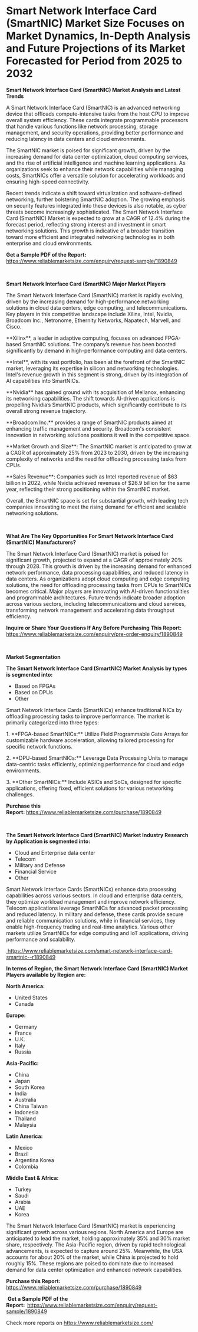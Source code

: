 <p><h1>Smart Network Interface Card (SmartNIC) Market Size Focuses on Market Dynamics, In-Depth Analysis and Future Projections of its Market Forecasted for Period from 2025 to 2032</h1></p><p><strong>Smart Network Interface Card (SmartNIC) Market Analysis and Latest Trends</strong></p>
<p><p>A Smart Network Interface Card (SmartNIC) is an advanced networking device that offloads compute-intensive tasks from the host CPU to improve overall system efficiency. These cards integrate programmable processors that handle various functions like network processing, storage management, and security operations, providing better performance and reducing latency in data centers and cloud environments.</p><p>The SmartNIC market is poised for significant growth, driven by the increasing demand for data center optimization, cloud computing services, and the rise of artificial intelligence and machine learning applications. As organizations seek to enhance their network capabilities while managing costs, SmartNICs offer a versatile solution for accelerating workloads and ensuring high-speed connectivity.</p><p>Recent trends indicate a shift toward virtualization and software-defined networking, further bolstering SmartNIC adoption. The growing emphasis on security features integrated into these devices is also notable, as cyber threats become increasingly sophisticated. The Smart Network Interface Card (SmartNIC) Market is expected to grow at a CAGR of 12.4% during the forecast period, reflecting strong interest and investment in smart networking solutions. This growth is indicative of a broader transition toward more efficient and integrated networking technologies in both enterprise and cloud environments.</p></p>
<p><strong>Get a Sample PDF of the Report:&nbsp;</strong> <a href="https://www.reliablemarketsize.com/enquiry/request-sample/1890849?utm_campaign=2393&utm_medium=2&utm_source=Github&utm_content=ia&utm_term=08042025&utm_id=smart-network-interface-card-smartnic">https://www.reliablemarketsize.com/enquiry/request-sample/1890849</a></p>
<p>&nbsp;</p>
<p><strong>Smart Network Interface Card (SmartNIC) Major Market Players</strong></p>
<p><p>The Smart Network Interface Card (SmartNIC) market is rapidly evolving, driven by the increasing demand for high-performance networking solutions in cloud data centers, edge computing, and telecommunications. Key players in this competitive landscape include Xilinx, Intel, Nvidia, Broadcom Inc., Netronome, Ethernity Networks, Napatech, Marvell, and Cisco.</p><p>**Xilinx**, a leader in adaptive computing, focuses on advanced FPGA-based SmartNIC solutions. The company’s revenue has been boosted significantly by demand in high-performance computing and data centers. </p><p>**Intel**, with its vast portfolio, has been at the forefront of the SmartNIC market, leveraging its expertise in silicon and networking technologies. Intel's revenue growth in this segment is strong, driven by its integration of AI capabilities into SmartNICs.</p><p>**Nvidia** has gained ground with its acquisition of Mellanox, enhancing its networking capabilities. The shift towards AI-driven applications is propelling Nvidia’s SmartNIC products, which significantly contribute to its overall strong revenue trajectory.</p><p>**Broadcom Inc.** provides a range of SmartNIC products aimed at enhancing traffic management and security. Broadcom's consistent innovation in networking solutions positions it well in the competitive space.</p><p>**Market Growth and Size**: The SmartNIC market is anticipated to grow at a CAGR of approximately 25% from 2023 to 2030, driven by the increasing complexity of networks and the need for offloading processing tasks from CPUs. </p><p>**Sales Revenue**: Companies such as Intel reported revenue of $63 billion in 2022, while Nvidia achieved revenues of $26.9 billion for the same year, reflecting their strong positioning within the SmartNIC market. </p><p>Overall, the SmartNIC space is set for substantial growth, with leading tech companies innovating to meet the rising demand for efficient and scalable networking solutions.</p></p>
<p>&nbsp;</p>
<p><strong>What Are The Key Opportunities For Smart Network Interface Card (SmartNIC) Manufacturers?</strong></p>
<p><p>The Smart Network Interface Card (SmartNIC) market is poised for significant growth, projected to expand at a CAGR of approximately 20% through 2028. This growth is driven by the increasing demand for enhanced network performance, data processing capabilities, and reduced latency in data centers. As organizations adopt cloud computing and edge computing solutions, the need for offloading processing tasks from CPUs to SmartNICs becomes critical. Major players are innovating with AI-driven functionalities and programmable architectures. Future trends indicate broader adoption across various sectors, including telecommunications and cloud services, transforming network management and accelerating data throughput efficiency.</p></p>
<p><strong>Inquire or Share Your Questions If Any Before Purchasing This Report:</strong> <a href="https://www.reliablemarketsize.com/enquiry/pre-order-enquiry/1890849?utm_campaign=2393&utm_medium=2&utm_source=Github&utm_content=ia&utm_term=08042025&utm_id=smart-network-interface-card-smartnic">https://www.reliablemarketsize.com/enquiry/pre-order-enquiry/1890849</a></p>
<p>&nbsp;</p>
<p><strong>Market Segmentation</strong></p>
<p><strong>The Smart Network Interface Card (SmartNIC) Market Analysis by types is segmented into:</strong></p>
<p><ul><li>Based on FPGAs</li><li>Based on DPUs</li><li>Other</li></ul></p>
<p><p>Smart Network Interface Cards (SmartNICs) enhance traditional NICs by offloading processing tasks to improve performance. The market is primarily categorized into three types: </p><p>1. **FPGA-based SmartNICs:** Utilize Field Programmable Gate Arrays for customizable hardware acceleration, allowing tailored processing for specific network functions.</p><p>2. **DPU-based SmartNICs:** Leverage Data Processing Units to manage data-centric tasks efficiently, optimizing performance for cloud and edge environments.</p><p>3. **Other SmartNICs:** Include ASICs and SoCs, designed for specific applications, offering fixed, efficient solutions for various networking challenges.</p></p>
<p><strong>Purchase this Report:&nbsp;</strong><a href="https://www.reliablemarketsize.com/purchase/1890849?utm_campaign=2393&utm_medium=2&utm_source=Github&utm_content=ia&utm_term=08042025&utm_id=smart-network-interface-card-smartnic">https://www.reliablemarketsize.com/purchase/1890849</a></p>
<p>&nbsp;</p>
<p><strong>The Smart Network Interface Card (SmartNIC) Market Industry Research by Application is segmented into:</strong></p>
<p><ul><li>Cloud and Enterprise data center</li><li>Telecom</li><li>Military and Defense</li><li>Financial Service</li><li>Other</li></ul></p>
<p><p>Smart Network Interface Cards (SmartNICs) enhance data processing capabilities across various sectors. In cloud and enterprise data centers, they optimize workload management and improve network efficiency. Telecom applications leverage SmartNICs for advanced packet processing and reduced latency. In military and defense, these cards provide secure and reliable communication solutions, while in financial services, they enable high-frequency trading and real-time analytics. Various other markets utilize SmartNICs for edge computing and IoT applications, driving performance and scalability.</p></p>
<p><a href="https://www.reliablemarketsize.com/smart-network-interface-card-smartnic--r1890849?utm_campaign=2393&utm_medium=2&utm_source=Github&utm_content=ia&utm_term=08042025&utm_id=smart-network-interface-card-smartnic">&nbsp;https://www.reliablemarketsize.com/smart-network-interface-card-smartnic--r1890849</a></p>
<p><strong>In terms of Region, the Smart Network Interface Card (SmartNIC) Market Players available by Region are:</strong></p>
<p>
    <p> <strong> North America: </strong>
        <ul>
            <li>United States</li>
            <li>Canada</li>
        </ul>
        </p> 
    <p> <strong> Europe: </strong>
        <ul>
            <li>Germany</li>
            <li>France</li>
            <li>U.K.</li>
            <li>Italy</li>
            <li>Russia</li>
        </ul>
        </p> 
    <p> <strong> Asia-Pacific: </strong>
        <ul>
            <li>China</li>
            <li>Japan</li>
            <li>South Korea</li>
            <li>India</li>
            <li>Australia</li>
            <li>China Taiwan</li>
            <li>Indonesia</li>
            <li>Thailand</li>
            <li>Malaysia</li>
        </ul>
        </p> 
    <p> <strong> Latin America: </strong>
        <ul>
            <li>Mexico</li>
            <li>Brazil</li>
            <li>Argentina Korea</li>
            <li>Colombia</li>
        </ul>
        </p> 
    <p> <strong> Middle East & Africa: </strong>
        <ul>
            <li>Turkey</li>
            <li>Saudi</li>
            <li>Arabia</li>
            <li>UAE</li>
            <li>Korea</li>
        </ul>
    </p>
    </p>
<p><p>The Smart Network Interface Card (SmartNIC) market is experiencing significant growth across various regions. North America and Europe are anticipated to lead the market, holding approximately 35% and 30% market share, respectively. The Asia-Pacific region, driven by rapid technological advancements, is expected to capture around 25%. Meanwhile, the USA accounts for about 20% of the market, while China is projected to hold roughly 15%. These regions are poised to dominate due to increased demand for data center optimization and enhanced network capabilities.</p></p>
<p><strong>Purchase this Report: </strong><a href="https://www.reliablemarketsize.com/purchase/1890849?utm_campaign=2393&utm_medium=2&utm_source=Github&utm_content=ia&utm_term=08042025&utm_id=smart-network-interface-card-smartnic">https://www.reliablemarketsize.com/purchase/1890849</a></p>
<p>&nbsp;<strong>Get a Sample PDF of the Report:&nbsp;&nbsp;</strong><a href="https://www.reliablemarketsize.com/enquiry/request-sample/1890849?utm_campaign=2393&utm_medium=2&utm_source=Github&utm_content=ia&utm_term=08042025&utm_id=smart-network-interface-card-smartnic">https://www.reliablemarketsize.com/enquiry/request-sample/1890849</a></p>
<p><strong></strong></p>
<p>Check more reports on <a href="https://www.reliablemarketsize.com/?utm_campaign=2393&utm_medium=2&utm_source=Github&utm_content=ia&utm_term=08042025&utm_id=smart-network-interface-card-smartnic">https://www.reliablemarketsize.com/</a></p>